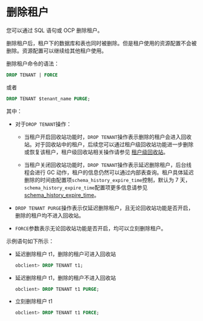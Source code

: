 删除租户 
=========================

您可以通过 SQL 语句或 OCP 删除租户。

删除租户后，租户下的数据库和表也同时被删除。但是租户使用的资源配置不会被删除。资源配置可以继续给其他租户使用。

删除租户命令的语法：

```sql
DROP TENANT | FORCE
```



或者

```sql
DROP TENANT $tenant_name PURGE; 
```



其中：

* 对于`DROP TENANT`操作： 

  * 当租户开启回收站功能时，`DROP TENANT`操作表示删除的租户会进入回收站。对于回收站中的租户，后续您可以通过租户级回收站功能进一步删除或恢复该租户，租户级回收站相关操作请参见 [租户级回收站](../../../6.administrator-guide/8.high-data-availability/1.recycle-bin-management/3.tenant-level-recycle-bin.md)。

    
  
  * 当租户关闭回收站功能时，`DROP TENANT`操作表示延迟删除租户，后台线程会进行 GC 动作，租户的信息仍然可以通过内部表查询。租户具体延迟删除的时间由配置项`schema_history_expire_time`控制，默认为 7 天，`schema_history_expire_time`配置项更多信息请参见 [schema_history_expire_time](../../../14.reference-guide-oracle-mode/3.system-configuration-items-1/167.schema_history_expire_time.md)。

    
  

  

* `DROP TENANT PURGE`操作表示仅延迟删除租户，且无论回收站功能是否开启，删除的租户均不进入回收站。

  

* `FORCE`参数表示无论回收站功能是否开启，均可以立刻删除租户。

  




示例语句如下所示：

* 延迟删除租户 t1，删除的租户可进入回收站

  ```sql
  obclient> DROP TENANT t1;
  ```

  




<!-- -->

* 延迟删除租户 t1，删除的租户不进入回收站

  ```sql
  obclient> DROP TENANT t1 PURGE;
  ```

  

* 立刻删除租户 t1

  ```sql
  obclient> DROP TENANT t1 FORCE;
  ```

  



